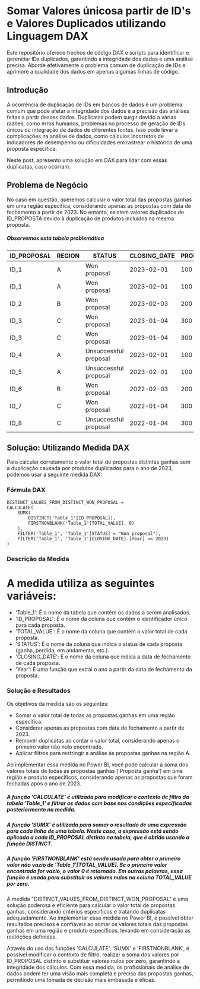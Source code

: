 # Somar Valores únicosa partir de ID's e Valores Duplicados utilizando Linguagem DAX
Este repositório oferece trechos de código DAX e scripts para identificar e gerenciar IDs duplicados, garantindo a integridade dos dados e uma análise precisa. Aborde efetivamente o problema comum de duplicação de IDs e aprimore a qualidade dos dados em apenas algumas linhas de código.

## Introdução

A ocorrência de duplicação de IDs em bancos de dados é um problema comum que pode afetar a integridade dos dados e a precisão das análises feitas a partir desses dados. Duplicatas podem surgir devido a várias razões, como erros humanos, problemas no processo de geração de IDs únicos ou integração de dados de diferentes fontes. Isso pode levar a complicações na análise de dados, como cálculos incorretos de indicadores de desempenho ou dificuldades em rastrear o histórico de uma proposta específica.

Neste post, apresento uma solução em DAX para lidar com essas duplicatas, caso ocorram.

## Problema de Negócio

No caso em questão, queremos calcular o valor total das propostas ganhas em uma região específica, considerando apenas as propostas com data de fechamento a partir de 2023. No entanto, existem valores duplicados de ID_PROPOSTA devido à duplicação de produtos incluídos na mesma proposta.

##### Observemos esta tabela problemática

| ID_PROPOSAL | REGION | STATUS                   | CLOSING_DATE | PROPOSAL_TOTAL_VALUE |  PRODUCT  |
|-------------|--------|--------------------------|--------------|----------------------|-----------|
| ID_1        | A      | Won proposal             | 2023-02-01   | 100                  | Product A |
| ID_1        | A      | Won proposal             | 2023-02-01   | 100                  | Product B |
| ID_2        | B      | Won proposal             | 2023-02-03   | 200                  | Product A |
| ID_3        | C      | Won proposal             | 2023-01-04   | 300                  | Product C |
| ID_3        | C      | Won proposal             | 2023-01-04   | 300                  | Product C |
| ID_4        | A      | Unsuccessful proposal    | 2023-02-01   | 100                  | Product A |
| ID_5        | A      | Unsuccessful proposal    | 2023-02-01   | 100                  | Product B |
| ID_6        | B      | Won proposal             | 2022-02-03   | 200                  | Product A |
| ID_7        | C      | Won proposal             | 2022-01-04   | 300                  | Product C |
| ID_8        | C      | Unsuccessful proposal    | 2022-01-04   | 300                  | Product C |

## Solução: Utilizando Medida DAX

Para calcular corretamente o valor total de propostas distintas ganhas sem a duplicação causada por produtos duplicados para o ano de 2023, podemos usar a seguinte medida DAX:

### Fórmula DAX

```DAX
DISTINCT_VALUES_FROM_DISTINCT_WON_PROPOSAL =
CALCULATE(
    SUMX(
        DISTINCT('Table_1'[ID_PROPOSAL]),
        FIRSTNONBLANK('Table_1'[TOTAL_VALUE], 0)
    ),
    FILTER('Table_1', 'Table_1'[STATUS] = "Won proposal"),
    FILTER('Table_1', 'Table_1'[CLOSING_DATE].[Year] >= 2023)
)
```

### Descrição da Medida
# A medida utiliza as seguintes variáveis:

- 'Table_1': É o nome da tabela que contém os dados a serem analisados.
- 'ID_PROPOSAL': É o nome da coluna que contém o identificador único para cada proposta.
- 'TOTAL_VALUE': É o nome da coluna que contém o valor total de cada proposta.
- 'STATUS': É o nome da coluna que indica o status de cada proposta (ganha, perdida, em andamento, etc.).
- 'CLOSING_DATE': É o nome da coluna que indica a data de fechamento de cada proposta.
- 'Year': É uma função que extrai o ano a partir da data de fechamento da proposta.

### Solução e Resultados

Os objetivos da medida são os seguintes:

- Somar o valor total de todas as propostas ganhas em uma região específica.
- Considerar apenas as propostas com data de fechamento a partir de 2023.
- Remover duplicatas ao contar o valor total, considerando apenas o primeiro valor não nulo encontrado.
- Aplicar filtros para restringir a análise às propostas ganhas na região A.

Ao implementar essa medida no Power BI, você pode calcular a soma dos valores totais de todas as propostas ganhas ('Proposta ganha') em uma região e produto específicos, considerando apenas as propostas que foram fechadas após o ano de 2023.

##### A função 'CALCULATE' é utilizada para modificar o contexto de filtro da tabela 'Table_1' e filtrar os dados com base nas condições especificadas posteriormente na medida.

##### A função 'SUMX' é utilizada para somar o resultado de uma expressão para cada linha de uma tabela. Neste caso, a expressão está sendo aplicada a cada ID_PROPOSAL distinto na tabela, que é obtido usando a função DISTINCT.

##### A função 'FIRSTNONBLANK' está sendo usada para obter o primeiro valor não vazio de 'Table_1'[TOTAL_VALUE]. Se o primeiro valor encontrado for vazio, o valor 0 é retornado. Em outras palavras, essa função é usada para substituir os valores nulos na coluna TOTAL_VALUE por zero.

A medida  "DISTINCT_VALUES_FROM_DISTINCT_WON_PROPOSAL" é uma solução poderosa e eficiente para calcular o valor total de propostas ganhas, considerando critérios específicos e tratando duplicatas adequadamente. Ao implementar essa medida no Power BI, é possível obter resultados precisos e confiáveis ao somar os valores totais das propostas ganhas em uma região e produto específicos, levando em consideração as restrições definidas. 

Através do uso das funções 'CALCULATE', 'SUMX' e 'FIRSTNONBLANK', é possível modificar o contexto de filtro, realizar a soma dos valores por ID_PROPOSAL distinto e substituir valores nulos por zero, garantindo a integridade dos cálculos. Com essa medida, os profissionais de análise de dados podem ter uma visão mais completa e precisa das propostas ganhas, permitindo uma tomada de decisão mais embasada e eficaz.
